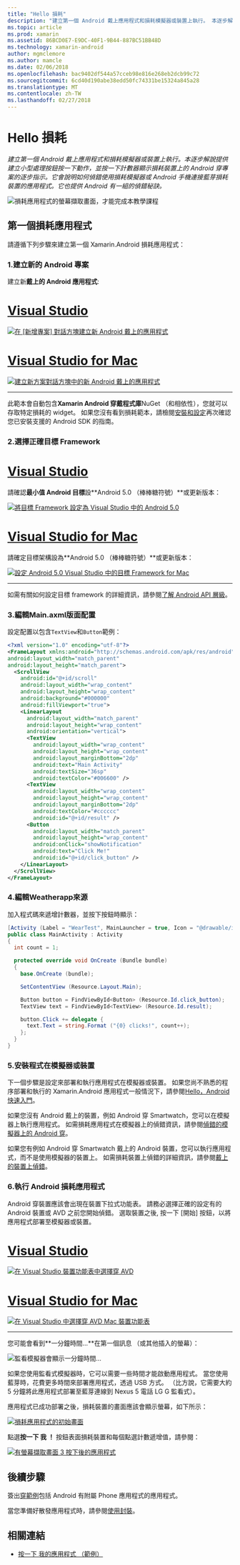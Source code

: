 ```yaml
---
title: "Hello 損耗"
description: "建立第一個 Android 戴上應用程式和損耗模擬器或裝置上執行。 本逐步解說提供建立小型處理按鈕按一下動作，並按一下計數器顯示損耗裝置上的 Android 穿專案的逐步指示。 它會說明如何偵錯使用損耗模擬器或 Android 手機連接藍芽損耗裝置的應用程式。 它也提供 Android 有一組的偵錯秘訣。"
ms.topic: article
ms.prod: xamarin
ms.assetid: 86BCD0E7-E9DC-40F1-9B44-887BC51BB48D
ms.technology: xamarin-android
author: mgmclemore
ms.author: mamcle
ms.date: 02/06/2018
ms.openlocfilehash: bac9402df544a57cceb98e816e268eb2dcb99c72
ms.sourcegitcommit: 6cd40d190abe38edd50fc74331be15324a845a28
ms.translationtype: MT
ms.contentlocale: zh-TW
ms.lasthandoff: 02/27/2018
---
```

# <a name="hello-wear"></a>Hello 損耗

_建立第一個 Android 戴上應用程式和損耗模擬器或裝置上執行。本逐步解說提供建立小型處理按鈕按一下動作，並按一下計數器顯示損耗裝置上的 Android 穿專案的逐步指示。它會說明如何偵錯使用損耗模擬器或 Android 手機連接藍芽損耗裝置的應用程式。它也提供 Android 有一組的偵錯秘訣。_

![損耗應用程式的螢幕擷取畫面，才能完成本教學課程](hello-wear-images/example.png)

## <a name="your-first-wear-app"></a>第一個損耗應用程式

請遵循下列步驟來建立第一個 Xamarin.Android 損耗應用程式：

### <a name="1-create-a-new-android-project"></a>1.建立新的 Android 專案

建立新**戴上的 Android 應用程式**:

# <a name="visual-studiotabvswin"></a>[Visual Studio](#tab/vswin)

[![在 [新增專案] 對話方塊建立新 Android 戴上的應用程式](hello-wear-images/vs/new-solution-sml.png)](hello-wear-images/vs/new-solution.png)

# <a name="visual-studio-for-mactabvsmac"></a>[Visual Studio for Mac](#tab/vsmac)

[![建立新方案對話方塊中的新 Android 戴上的應用程式](hello-wear-images/xs/new-solution-sml.png)](hello-wear-images/xs/new-solution.png)

-----


此範本會自動包含**Xamarin Android 穿戴程式庫**NuGet （和相依性），您就可以存取特定損耗的 widget。 如果您沒有看到損耗範本，請檢閱[安裝和設定](~/android/wear/get-started/installation.md)再次確認您已安裝支援的 Android SDK 的指南。 

### <a name="2-choose-the-correct-target-framework"></a>2.選擇正確**目標 Framework**

# <a name="visual-studiotabvswin"></a>[Visual Studio](#tab/vswin)

請確認**最小值 Android 目標**設**Android 5.0 （棒棒糖符號）**或更新版本： 

[![將目標 Framework 設定為 Visual Studio 中的 Android 5.0](hello-wear-images/vs/target-framework-sml.png)](hello-wear-images/vs/target-framework.png)

# <a name="visual-studio-for-mactabvsmac"></a>[Visual Studio for Mac](#tab/vsmac)

請確定目標架構設為**Android 5.0 （棒棒糖符號）**或更新版本：

[ ![設定 Android 5.0 Visual Studio 中的目標 Framework for Mac](hello-wear-images/xs/target-framework-sml.png)](hello-wear-images/xs/target-framework.png)

-----

如需有關如何設定目標 framework 的詳細資訊，請參閱[了解 Android API 層級](~/android/app-fundamentals/android-api-levels.md)。


### <a name="3-edit-the-mainaxml-layout"></a>3.編輯**Main.axml**版面配置

設定配置以包含`TextView`和`Button`範例： 

```xml
<?xml version="1.0" encoding="utf-8"?>
<FrameLayout xmlns:android="http://schemas.android.com/apk/res/android"
android:layout_width="match_parent"
android:layout_height="match_parent">
  <ScrollView
    android:id="@+id/scroll"
    android:layout_width="wrap_content"
    android:layout_height="wrap_content"
    android:background="#000000"
    android:fillViewport="true">
    <LinearLayout
      android:layout_width="match_parent"
      android:layout_height="wrap_content"
      android:orientation="vertical">
      <TextView
        android:layout_width="wrap_content"
        android:layout_height="wrap_content"
        android:layout_marginBottom="2dp"
        android:text="Main Activity"
        android:textSize="36sp"
        android:textColor="#006600" />
      <TextView
        android:layout_width="wrap_content"
        android:layout_height="wrap_content"
        android:layout_marginBottom="2dp"
        android:textColor="#cccccc"
        android:id="@+id/result" />
      <Button
        android:layout_width="match_parent"
        android:layout_height="wrap_content"
        android:onClick="showNotification"
        android:text="Click Me!"
        android:id="@+id/click_button" />
    </LinearLayout>
  </ScrollView>
</FrameLayout>
```

### <a name="4-edit-the-mainactivitycs-source"></a>4.編輯**Weatherapp**來源

加入程式碼來遞增計數器，並按下按鈕時顯示： 

```csharp
[Activity (Label = "WearTest", MainLauncher = true, Icon = "@drawable/icon")]
public class MainActivity : Activity
{
  int count = 1;

  protected override void OnCreate (Bundle bundle)
  {
    base.OnCreate (bundle);

    SetContentView (Resource.Layout.Main);

    Button button = FindViewById<Button> (Resource.Id.click_button);
    TextView text = FindViewById<TextView> (Resource.Id.result);

    button.Click += delegate {
      text.Text = string.Format ("{0} clicks!", count++);
    };
  }
}
```

### <a name="5-setup-an-emulator-or-device"></a>5.安裝程式在模擬器或裝置

下一個步驟是設定來部署和執行應用程式在模擬器或裝置。 如果您尚不熟悉的程序部署和執行的 Xamarin.Android 應用程式一般情況下，請參閱[Hello，Android 快速入門](~/android/get-started/hello-android/hello-android-quickstart.md)。

如果您沒有 Android 戴上的裝置，例如 Android 穿 Smartwatch，您可以在模擬器上執行應用程式。 如需損耗應用程式在模擬器上的偵錯資訊，請參閱[偵錯的模擬器上的 Android 穿](~/android/wear/deploy-test/debug-on-emulator.md)。

如果您有例如 Android 穿 Smartwatch 戴上的 Android 裝置，您可以執行應用程式，而不是使用模擬器的裝置上。 如需損耗裝置上偵錯的詳細資訊，請參閱[戴上的裝置上偵錯](~/android/wear/deploy-test/debug-on-device.md)。


### <a name="6-run-the-android-wear-app"></a>6.執行 Android 損耗應用程式

Android 穿裝置應該會出現在裝置下拉式功能表。 請務必選擇正確的設定有的 Android 裝置或 AVD 之前您開始偵錯。 選取裝置之後, 按一下 [開始] 按鈕，以將應用程式部署至模擬器或裝置。

# <a name="visual-studiotabvswin"></a>[Visual Studio](#tab/vswin)

[ ![在 Visual Studio 裝置功能表中選擇穿 AVD](hello-wear-images/vs/choose-wear-sim.png)](hello-wear-images/vs/choose-wear-sim.png)

# <a name="visual-studio-for-mactabvsmac"></a>[Visual Studio for Mac](#tab/vsmac)

[ ![在 Visual Studio 中選擇穿 AVD Mac 裝置功能表](hello-wear-images/xs/choose-wear-sim.png)](hello-wear-images/xs/choose-wear-sim.png)

-----

您可能會看到**一分鐘時間...**在第一個訊息 （或其他插入的螢幕）： 

![監看模擬器會顯示一分鐘時間...](hello-wear-images/please-wait.png)

如果您使用監看式模擬器時，它可以需要一些時間才能啟動應用程式。 當您使用藍芽時，花費更多時間來部署應用程式，透過 USB 方式。 （比方說，它需要大約 5 分鐘將此應用程式部署至藍芽連線到 Nexus 5 電話 LG G 監看式）。

應用程式已成功部署之後，損耗裝置的畫面應該會顯示螢幕，如下所示：

[![損耗應用程式的初始畫面](hello-wear-images/mainactivity-screen.png)](hello-wear-images/mainactivity-screen.png)

點選**按一下 我 ！** 按鈕表面損耗裝置和每個點選計數遞增值，請參閱：

[![有螢幕擷取畫面 3 按下後的應用程式](hello-wear-images/mainactivity-counts.png)](hello-wear-images/mainactivity-counts.png)


## <a name="next-steps"></a>後續步驟

簽出[穿範例](https://developer.xamarin.com/samples/android/Android%20Wear/)包括 Android 有附屬 Phone 應用程式的應用程式。

當您準備好散發應用程式時，請參閱[使用封裝](~/android/wear/deploy-test/packaging.md)。


## <a name="related-links"></a>相關連結

- [按一下 我的應用程式 （範例）](https://developer.xamarin.com/samples/monodroid/wear/WearTest/)
